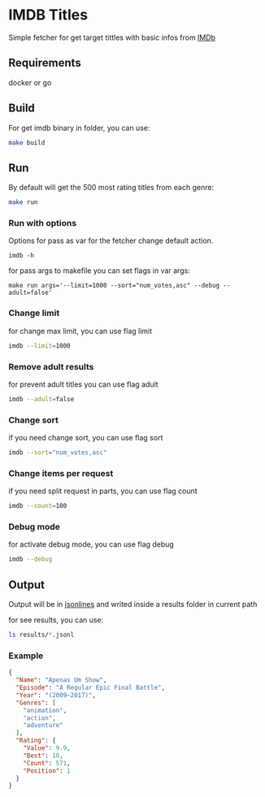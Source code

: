# IMDB Titles

Simple fetcher for get target tittles with basic infos from [IMDb]("http://www.imdb.com/")

## Requirements

docker or go

## Build
For get imdb binary in folder, you can use:
```sh
make build
```

## Run
By default will get the 500 most rating titles from each genre:

```sh
make run
```

### Run with options
Options for pass as var for the fetcher change default action.
```
imdb -h
```

for pass args to makefile you can set flags in var args:
```
make run args='--limit=1000 --sort="num_votes,asc" --debug --adult=false'
```

### Change limit
for change max limit, you can use flag limit
```sh
imdb --limit=1000
```

### Remove adult results
for prevent adult titles you can use flag adult
```sh
imdb --adult=false
```

### Change sort
if you need change sort, you can use flag sort
```sh
imdb --sort="num_votes,asc"
```

### Change items per request
if you need split request in parts, you can use flag count
```sh
imdb --count=100
```

### Debug mode
for activate debug mode, you can use flag debug
```sh
imdb --debug
```

## Output

Output will be in [jsonlines](http://jsonlines.org)
and writed inside a results folder in current path

for see results, you can use:
```sh
ls results/*.jsonl
````

### Example 

```json
{
  "Name": "Apenas Um Show",
  "Episode": "A Regular Epic Final Battle",
  "Year": "(2009–2017)",
  "Genres": [
    "animation",
    "action",
    "adventure"
  ],
  "Rating": {
    "Value": 9.9,
    "Best": 10,
    "Count": 571,
    "Position": 1
  }
}
```

